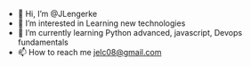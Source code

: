 - 👋 Hi, I’m @JLengerke
- 👀 I’m interested in Learning new technologies
- 🌱 I’m currently learning Python advanced, javascript, Devops fundamentals
- 📫 How to reach me jelc08@gmail.com

<!---
JLengerke/JLengerke is a ✨ special ✨ repository because its `README.md` (this file) appears on your GitHub profile.
You can click the Preview link to take a look at your changes.
--->
